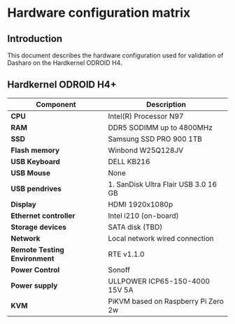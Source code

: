 # Hardware configuration matrix

## Introduction

This document describes the hardware configuration used for validation of
Dasharo on the Hardkernel ODROID H4.

## Hardkernel ODROID H4+

| Component                      | Description                                 |
|--------------------------------|---------------------------------------------|
| **CPU**                        | Intel(R) Processor N97                      |
| **RAM**                        | DDR5 SODIMM up to 4800MHz                   |
| **SSD**                        | Samsung SSD PRO 900 1TB                     |
| **Flash memory**               | Winbond W25Q128JV                           |
| **USB Keyboard**               | DELL KB216                                  |
| **USB Mouse**                  | None                                        |
| **USB pendrives**              | 1. SanDisk Ultra  Flair USB 3.0 16 GB       |
| **Display**                    | HDMI 1920x1080p                             |
| **Ethernet controller**        | Intel i210 (on-board)                       |
| **Storage devices**            | SATA disk (TBD)                             |
| **Network**                    | Local network wired connection              |
| **Remote Testing Environment** | RTE v1.1.0                                  |
| **Power Control**              | Sonoff                                      |
| **Power supply**               | ULLPOWER ICP65-150-4000 15V 5A              |
| **KVM**                        | PiKVM based on Raspberry Pi Zero 2w         |
